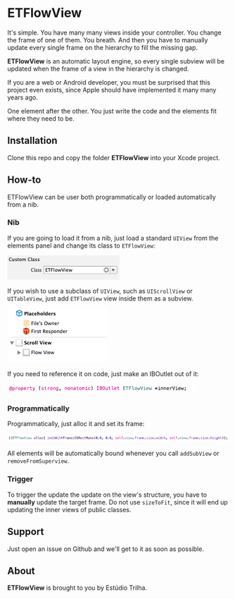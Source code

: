 ETFlowView
========
It's simple. You have many many views inside your controller. You change the frame of one of them. You breath. And then you have to manually update every single frame on the hierarchy to fill the missing gap.

**ETFlowView** is an automatic layout engine, so every single subview will be updated when the frame of a view in the hierarchy is changed.

If you are a web or Android developer, you must be surprised that this project even exists, since Apple should have implemented it many many years ago.

One element after the other. You just write the code and the elements fit where they need to be.

Installation
--------
Clone this repo and copy the folder **ETFlowView** into your Xcode project.

How-to
--------

ETFlowView can be user both programmatically or loaded automatically from a nib.

### Nib

If you are going to load it from a nib, just load a standard `UIView` from the elements panel and change its class to `ETFlowView`:

![image](nibProperty.png)
		
If you wish to use a subclass of `UIView`, such as `UIScrollView` or `UITableView`, just add `ETFlowView` view inside them as a subview.

![image](inside.png)

If you need to reference it on code, just make an IBOutlet out of it:

![image](codeProperty.png)

### Programmatically

Programmatically, just alloc it and set its frame:

![image](allocProperty.png)

All elements will be automatically bound whenever you call `addSubView` or `removeFromSuperview`.

### Trigger

To trigger the update the update on the view's structure, you have to **manually** update the target frame. Do not use `sizeToFit`, since it will end up updating the inner views of public classes.

Support
--------
Just open an issue on Github and we'll get to it as soon as possible.

About
--------
**ETFlowView** is brought to you by Estúdio Trilha.
